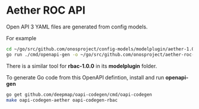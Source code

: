 # Aether ROC API

Open API 3 YAML files are generated from config models.

For example
```bash
cd ~/go/src/github.com/onosproject/config-models/modelplugin/aether-1.0.0
go run ./cmd/openapi-gen -o ~/go/src/github.com/onosproject/aether-roc-api/api/aether-1.0.0-openapi3.yaml
``` 

There is a similar tool for **rbac-1.0.0** in its **modelplugin** folder.

To generate Go code from this OpenAPI defintion, install and run **openapi-gen**
```bash
go get github.com/deepmap/oapi-codegen/cmd/oapi-codegen
make oapi-codegen-aether oapi-codegen-rbac
```
